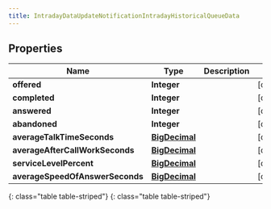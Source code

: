```yaml
---
title: IntradayDataUpdateNotificationIntradayHistoricalQueueData
---
```


## Properties

| Name | Type | Description | Notes |
| ------------ | ------------- | ------------- | ------------- |
| **offered** | **Integer** |  |  [optional] |
| **completed** | **Integer** |  |  [optional] |
| **answered** | **Integer** |  |  [optional] |
| **abandoned** | **Integer** |  |  [optional] |
| **averageTalkTimeSeconds** | [**BigDecimal**](BigDecimal.html) |  |  [optional] |
| **averageAfterCallWorkSeconds** | [**BigDecimal**](BigDecimal.html) |  |  [optional] |
| **serviceLevelPercent** | [**BigDecimal**](BigDecimal.html) |  |  [optional] |
| **averageSpeedOfAnswerSeconds** | [**BigDecimal**](BigDecimal.html) |  |  [optional] |
{: class="table table-striped"}
{: class="table table-striped"}



